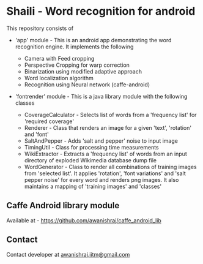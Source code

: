 # Shaili - Word recognition for android
This repository consists of

* 'app' module - This is an android app demonstrating the word recognition engine. It implements the following
 	* Camera with Feed cropping
 	* Perspective Cropping for warp correction
 	* Binarization using modified adaptive approach
 	* Word localization algorithm
 	* Recognition using Neural network (caffe-android)
 	
* 'fontrender' module - This is a java library module with the following classes
	* CoverageCalculator - Selects list of words from a 'frequency list' for 'required coverage'
	* Renderer - Class that renders an image for a given 'text', 'rotation' and 'font'
	* SaltAndPepper - Adds 'salt and pepper' noise to input image
	* TimingUtil - Class for processing time measurements
	* WikiExtractor - Extracts a 'frequency list' of words from an input directory of exploded Wikimedia database dump file
	* WordGenerator - Class to render all combinations of training images from 'selected list'. It applies 'rotation', 'font variations' and 'salt pepper noise' for every word and renders png images. It also maintains a mapping of 'training images' and 'classes'
	
## Caffe Android library module
Available at - <https://github.com/awanishraj/caffe_android_lib>
	
## Contact
Contact developer at awanishraj.iitm@gmail.com